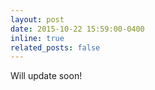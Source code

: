 ```yaml
---
layout: post
date: 2015-10-22 15:59:00-0400
inline: true
related_posts: false
---
```


Will update soon!

